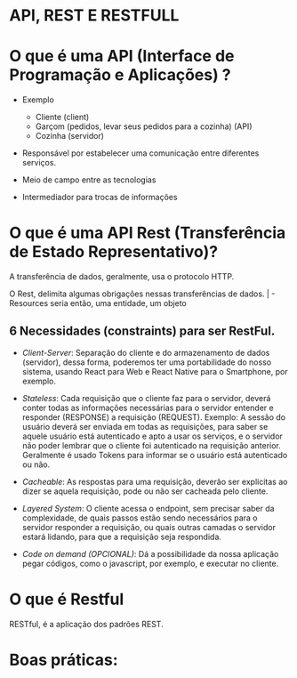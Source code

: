 # API, REST E RESTFULL

# O que é uma API (Interface de Programação e Aplicações) ?

- Exemplo
  * Cliente (client)
  * Garçom (pedidos, levar seus pedidos para a cozinha) (API)
  * Cozinha (servidor)

- Responsável por estabelecer uma comunicação entre diferentes serviços.
- Meio de campo entre as tecnologias
- Intermediador para trocas de informações

# O que é uma API Rest (Transferência de Estado Representativo)?

A transferência de dados, geralmente, usa o protocolo HTTP.

O Rest, delimita algumas obrigações nessas transferências de dados.
    | - Resources seria então, uma entidade, um objeto

## 6 Necessidades (constraints) para ser RestFul.

- _Client-Server_: Separação do cliente e do armazenamento de dados (servidor),
dessa forma, poderemos ter uma portabilidade do nosso sistema, usando React
para Web e React Native para o Smartphone, por exemplo.

- _Stateless_: Cada requisição que o cliente faz para o servidor, deverá conter
todas as informações necessárias para o servidor entender e responder (RESPONSE) 
a requisição (REQUEST).
    Exemplo: A sessão do usuário deverá ser enviada em todas as requisições,
    para saber se aquele usuário está autenticado e apto a usar os serviços,
    e o servidor não poder lembrar que o cliente foi autenticado na requisição anterior.
    Geralmente é usado Tokens para informar se o usuário está autenticado ou não.

- _Cacheable_: As respostas para uma requisição, deverão ser explicitas ao dizer se 
aquela requisição, pode ou não ser cacheada pelo cliente.

- _Layered System_: O cliente acessa o endpoint, sem precisar saber da complexidade,
de quais passos estão sendo necessários para o servidor responder a requisição,
ou quais outras camadas o servidor estará lidando, para que a requisição seja 
respondida.

- _Code on demand (OPCIONAL)_: Dá a possibilidade da nossa aplicação pegar códigos,
como o javascript, por exemplo, e executar no cliente.

# O que é Restful

RESTful, é a aplicação dos padrões REST.

# Boas práticas:
